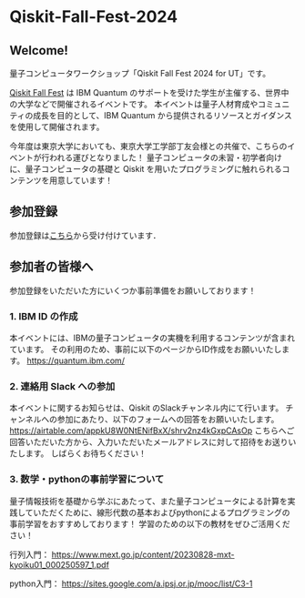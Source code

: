 # Qiskit-Fall-Fest-2024
## Welcome!
量子コンピュータワークショップ「Qiskit Fall Fest 2024 for UT」です。

[Qiskit Fall Fest](https://www.ibm.com/quantum/events/fall-fest-2024) は IBM Quantum のサポートを受けた学生が主催する、世界中の大学などで開催されるイベントです。
本イベントは量子人材育成やコミュニティの成長を目的として、IBM Quantum から提供されるリソースとガイダンスを使用して開催されます。

今年度は東京大学においても、東京大学工学部丁友会様との共催で、こちらのイベントが行われる運びとなりました！
量子コンピュータの未習・初学者向けに、量子コンピュータの基礎と Qiskit を用いたプログラミングに触れられるコンテンツを用意しています！

## 参加登録
参加登録は[こちら](https://forms.gle/pXhz9DNKs1x3xF4N8)から受け付けています．

## 参加者の皆様へ
参加登録をいただいた方にいくつか事前準備をお願いしております！

### 1. IBM ID の作成
本イベントには、IBMの量子コンピュータの実機を利用するコンテンツが含まれています。
その利用のため、事前に以下のページからID作成をお願いいたします。
https://quantum.ibm.com/

### 2. 連絡用 Slack への参加
本イベントに関するお知らせは、Qiskit のSlackチャンネル内にて行います。
チャンネルへの参加にあたり、以下のフォームへの回答をお願いいたします。
https://airtable.com/appkU8W0NtENifBxX/shrv2nz4kGxpCAsOp
こちらへご回答いただいた方から、入力いただいたメールアドレスに対して招待をお送りいたします。
しばらくお待ちください！

### 3. 数学・pythonの事前学習について
量子情報技術を基礎から学ぶにあたって、また量子コンピュータによる計算を実践していただくために、線形代数の基本およびpythonによるプログラミングの事前学習をおすすめしております！
学習のための以下の教材をぜひご活用ください！

行列入門：
https://www.mext.go.jp/content/20230828-mxt-kyoiku01_000250597_1.pdf

python入門：
https://sites.google.com/a.ipsj.or.jp/mooc/list/C3-1
